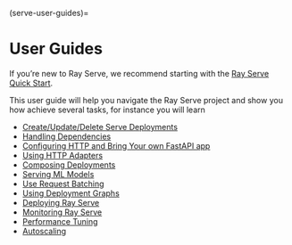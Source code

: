(serve-user-guides)=
# User Guides

If you’re new to Ray Serve, we recommend starting with the [Ray Serve Quick Start](getting_started).

This user guide will help you navigate the Ray Serve project and show you how achieve several tasks, for instance
you will learn
- [Create/Update/Delete Serve Deployments](managing-deployments)
- [Handling Dependencies](handling-dependencies)
- [Configuring HTTP and Bring Your own FastAPI app](http-guide)
- [Using HTTP Adapters](http-guide)
- [Composing Deployments](handle-guide)
- [Serving ML Models](ml-models)
- [Use Request Batching](batching-guide)
- [Using Deployment Graphs](serve-model-composition-deployment-graph)
- [Deploying Ray Serve](deploying-serve)
- [Monitoring Ray Serve](monitoring)
- [Performance Tuning](performance)
- [Autoscaling](autoscaling)
